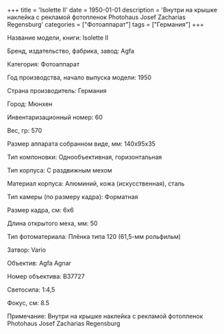 +++
title = 'Isolette II'
date = 1950-01-01
description = 'Внутри на крышке наклейка с рекламой фотопленок Photohaus Josef Zacharias Regensburg'
categories = ["Фотоаппарат"]
tags = ["Германия"]
+++

Название модели, книги: Isolette II

Бренд, издательство, фабрика, завод: Agfa

Категория: Фотоаппарат

Год производства, начало выпуска модели: 1950

Страна производитель: Германия

Город: Мюнхен

Инвентаризационный номер: 60

Вес, гр: 570

Размер аппарата  собранном виде, мм: 140х95х35

Тип компоновки: Однообъективная, горизонтальная

Тип корпуса: С раздвижным мехом

Материал корпуса: Алюминий, кожа (искусственная), сталь

Тип камеры (по размеру кадра): Форматная

Размер кадра, см: 6х6

Длина открытого меха, мм: 50

Тип фотоматериала: Плёнка типа 120 (61,5-мм рольфильм)

Затвор: Vario

Объектив: Agfa Agnar

Номер объектива: B37727

Светосила: 1:4,5

Фокус, см: 8.5

Примечание: Внутри на крышке наклейка с рекламой фотопленок Photohaus Josef Zacharias Regensburg

